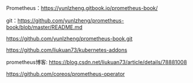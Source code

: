  Prometheus：https://yunlzheng.gitbook.io/prometheus-book/

 git：https://github.com/yunlzheng/prometheus-book/blob/master/README.md

https://github.com/yunlzheng/prometheus-book.git

https://github.com/liukuan73/kubernetes-addons

prometheus博客:  https://blog.csdn.net/liukuan73/article/details/78881008

https://github.com/coreos/prometheus-operator